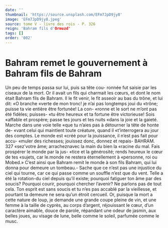 ```yaml
---
date: ''
thumbnail: 'https://source.unsplash.com/EFm7JpD9jy8'
image: 'EFm7JpD9jy8.jpeg'
source: tome V - livre des rois - P. 326
reign: 'Bahram fils d'Ormuzd'
tags: []
order: '002'
---
```


# Bahram remet le gouvernement à Bahram fils de Bahram

Un peu de temps passa sur lui, puis sa tête cou- ronnée fut saisie par les ciseaux de la mort. Or il avait un fils qui charmait les cœurs, et dont le nom était Bahram fils de Bahram. Il le fit venir, le fit asseoir au bas du trône, et lui dit: «O branche «verte de mon tronc! je n’ai pas longtemps joui du «trône; puisse ta vie entière être fortunée! La con-
«ronne et le sort ne m’ont pas été fidèles; puisses-
«tu être heureux et ta fortune être victorieuse! Sois «affable et prospère; passe tes jours et tes nuits «dans la joie et la gaieté. Marche dans une voie telle «que tu n’aies pas à détourner la tête de honte de-
«vant celui qui maintient toute créature, quand il «t’interrogera au jour des comptes. Le monde est «créé pour la jouissance, il n’est pas fait pour accu-
«muler des richesses; jouissez donc, donnez et repais-
BAHRAM. 327 «sez’votre âme; arracheznavec la main du bien la
«racine du mal. Fais prospérer le monde par la jus- «tice et la générosité; rends heureux le cœur de tes «sujets, car le.monde ne restera éternellement à «personne, roi ou Mobed.»
C’est ainsi que Bahram remit le monde à son fils Bahram, qui lui donna pour demeure un tombeau.- Sache que ce n’est pas une injustice du ciel qui tourne, car ce qui passe comme un souffle n’est que
du vent. Telle a été la rotation-du ciel depuis qu’il
existe; pourquoi fatiguer ton âme par des soucis? Pourquoi courir, pourquoi chercher l’avenir? Ne parlons pas de tout cela. Ton esprit est sans soucis et tu n’es pas accablé par la vieillesse, et pourtant
ta demeure ne sera qu’un étroit cercueil. Or, puisque
la mort a cette nature de loup, je demande une grande coupe pleine de vin, et une femme à la taille de cyprès, au corps d’argent, réjouissant le cœur,
d’un caractère aimable, douce de parole, répandant
une odeur de jasmin, aux belles joues, au visage de lune, belle comme le soleil, parfumée comme le musc.

